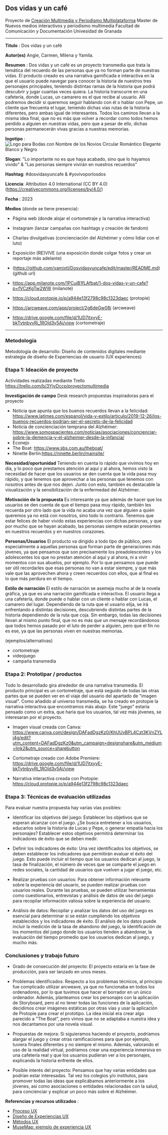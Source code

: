 ## Dos vidas y un café  

Proyecto de [Creación Multimedia y Periodismo Multiplataforma](https://github.com/mgea/PeriodismoMultimedia)
Master de Nuevos medios interactivos y periodismo multimedia
Facultad de Comunicación y Documentación
Univesidad de Granada  

----

**Titulo** : Dos vidas y un café

**Autor(es)** Angie, Carmen, Milena y Yamila.

**Resumen** : Dos vidas y un café es un proyecto transmedia que trata la temática del recuerdo de las personas que ya no forman parte de nuestras vidas.
El producto creado es una narrativa gamificada e interactiva en la que el usuario puede navegar para conocer la historia de nuestros tres personajes principales, teniendo distintas ramas de la historia que podrá descubrir y jugar cuantas veces quiera. La historia transcurre en una cafetería, donde Lucas, un camarero es el que recibe al usuario. Allí podremos decidir si queremos seguir hablando con él o hablar con Pepe, un cliente que frecuenta el lugar, teniendo dichas vías rutas de la historia diferentes, pero ambas igual de interesantes. Todos los caminos llevan a la misma idea final, que no es más que volver a recordar como todos hemos perdido a alguien en nuestras vidas, pero que a pesar de ello, dichas personas permanecerán vivas gracias a nuestras memorias.



**logotipo** :  ![Logo para Bodas con Nombre de los Novios Circular Romántico Elegante Blanco y Negro](https://user-images.githubusercontent.com/130590655/233229355-01720041-93b1-4030-88ee-e4578c03fa8d.png)



**Slogan**: "Lo importante no es que haya acabado, sino que lo hayamos vivido" & "Las personas siempre vivirán en nuestros recuerdos"

**Hashtag**: #dosvidasyuncafe & #yovivoporlosdos

**Licencia**: Attribution 4.0 International (CC BY 4.0) (https://creativecommons.org/licenses/by/4.0/)

**Fecha** : 2023

**Medios** (donde se tiene presencia): 

* Página web (donde alojar el cortometraje y la narrativa interactiva)
* Instagram (lanzar campañas con hashtags y creación de fandom)
* Charlas divulgativas (concienciación del Alzhéimer y cómo lidiar con el luto)
* Exposición (RE)VIVE (una exposición donde colgar fotos y crear un reportaje más adelante)

* (https://github.com/yamixtl/Dosvidasyuncafe/edit/master/README.md) (github url) 
* https://app.milanote.com/1PCuiB1fLAfbat/1-dos-vidas-y-un-cafe?p=fVCzKgTw2WW (milanote)
* https://cloud.protopie.io/p/a944e13f2798c98c1323daec (protopie)
* https://arcweave.com/app/project/2g6deGw08j (arcweave)
* https://drive.google.com/file/d/1UD7itxyyE-bkTvtnbyvRi_1ROId3y5Ai/view (cortometraje)



--- 

### Metodología

Metodología de desarrollo: Diseño de contenidos digitales mediante estrategia de diseño de Experiencias de usuario (UX experiences) 

### Etapa 1: Ideación de proyecto 

Actividades realizadas mediante Trello https://trello.com/b/3YjvDccp/proyectomultimedia

**Investigación de campo**   Desk research propuestas inspiradoras para el proyecto 

* Noticia que apunta que los buenos recuerdos llevan a la felicidad: https://www.latimes.com/espanol/vida-y-estilo/articulo/2019-12-26/los-buenos-recuerdos-podrian-ser-el-secreto-de-la-felicidad
* Noticia de concienciación temprana del Alzhéimer: https://www.somospacientes.com/noticias/asociaciones/concienciar-sobre-la-demencia-y-el-alzheimer-desde-la-infancia/
* Econejo
* The Boat: https://www.sbs.com.au/theboat/
* Ninette Berlin:https://ninette.berlin/mainsite/


**Necesidad/oportunidad** Teniendo en cuenta lo rápido que vivimos hoy en día, y lo poco que prestamos atención al aquí y al ahora, hemos visto la necesidad de hacer que los usuarios se den cuenta que la vida pasa muy rápido, y que tenemos que aprovechar a las personas que tenemos con nosotros antes de que nos dejen. Junto con esto, también es destacable la visualización y la sensibilización de la enfermedad del Alzhéimer.

**Motivación de la propuesta** Es interesante ya que además de hacer que los usuarios se den cuenta de que el tiempo pasa muy rápido, también les recuerda por otro lado que la vida no acaba una vez que alguien a quién queremos ya no está con nosotros, sino todo lo contrario. Tenemos que estar felices de haber vivido estas experiencias con dichas personas, y que por mucho que se hayan acabado, las personas siempre estarán presentes en nuestros recuerdos y en nuestros corazones.

**Personas/Usuarios** El producto va dirigido a todo tipo de público, pero especialmente a aquellas personas que forman parte de generaciones más jóvenes, ya que pensamos que son precisamente los preadolescentes y los adolescentes los que no prestan atención al aquí y al ahora, ni a vivir momentos con sus abuelos, por ejemplo. Por lo que pensamos que puede ser útil recordarles que esas personas no van a estar siempre, y que más vale que las aprovechen ahora y creen recuerdos con ellos, que al final es lo que más perdura en el tiempo.

**Estilo de narración** El estilo de narración se asemeja mucho al de la novela gráfica, ya que es una narración gamificada e interactiva. El usuario llega a una cafetería, donde puede o hablar con un cliente o hablar con Lucas, el camarero del lugar. Dependiendo de la ruta que el usuario elija, se irá enfrentando a distintas decisiones, descubriendo distintas partes de la historia dependiendo de la ruta que coja. Sin embargo, todas las decisiones llevan al mismo punto final, que no es más que un mensaje recordándonos que todos hemos pasado por el luto de perder a alguien, pero que el fin no es ese, ya que las personas viven en nuestras memorias.

(ejemplos/alternativas) 
* cortometraje
* videojuego 
* campaña transmedia



### Etapa 2: Prototipar / productos 

Todo lo desarrollado gira alrededor de una narrativa transmedia. El producto principal es un cortometraje, que está seguido de todas las otras partes que se pueden ver en el viaje del usuario del apartado de "imagen visual". Como añadido al universo transmedia, se ha creado en protopie la narrativa interactiva que encontramos más abajo. Este "juego" estaría pensado como un extra, que haría que los usuarios, tal vez más jóvenes, se interesaran por el proyecto. 

* Imagen visual creada con Canva: https://www.canva.com/design/DAFadDgzKz0/KhUUvBPL4Czt3KVnZYLj4g/edit?utm_content=DAFadDgzKz0&utm_campaign=designshare&utm_medium=link2&utm_source=sharebutton

* Cortometraje creado con Adobe Premiere: https://drive.google.com/file/d/1UD7itxyyE-bkTvtnbyvRi_1ROId3y5Ai/view

* Narrativa interactiva creada con Protopie: https://cloud.protopie.io/p/a944e13f2798c98c1323daec 

### Etapa 3: Técnicas de evaluación utilizadas

Para evaluar nuestra propuesta hay varias vías posibles:

* Identificar los objetivos del juego: Establecer los objetivos que se esperan alcanzar con el juego. ¿Se busca entretener a los usuarios, educarlos sobre la historia de Lucas y Pepe, o generar empatía hacia los personajes? Establecer estos objetivos permitirá determinar los indicadores de éxito que se deben medir.

* Definir los indicadores de éxito: Una vez identificados los objetivos, se deben establecer los indicadores que permitirán evaluar el éxito del juego. Esto puede incluir el tiempo que los usuarios dedican al juego, la tasa de finalización, el número de veces que se comparte el juego en redes sociales, la cantidad de usuarios que vuelven a jugar el juego, etc.

* Realizar pruebas con usuarios: Para obtener información relevante sobre la experiencia del usuario, se pueden realizar pruebas con usuarios reales. Durante las pruebas, se pueden utilizar herramientas como cuestionarios, entrevistas y análisis de datos de uso del juego para recopilar información valiosa sobre la experiencia del usuario.

* Análisis de datos: Recopilar y analizar los datos del uso del juego es esencial para determinar si se están cumpliendo los objetivos establecidos y los indicadores de éxito. El análisis de los datos puede incluir la medición de la tasa de abandono del juego, la identificación de los momentos del juego donde los usuarios tienden a abandonar, la evaluación del tiempo promedio que los usuarios dedican al juego, y mucho más.


### Conclusiones y trabajo futuro

* Grado de consecución del proyecto: El proyecto estaría en la fase de producción, para ser lanzado en unos meses.

* Problemas identificados: Respecto a los problemas técnicos, al principio fue complicado utilizar arcweave, ya que no funcionaba en todos los ordenadores, por lo que tuvimos que hacer el borrador en un único ordenador. Además, planteamos crear los personajes con la aplicación de Storyboard, pero al no tener todas las funciones de la aplicación, decidimos crear imágenes estáticas por otras vías y usar la aplicación de Protopie para crear el prototipo. La idea inicial era crear algo parecido a "The Boat", pero vimos que no se adaptaba a nuestra idea y nos decantamos por una novela visual.

* Propuestas de mejora: Si siguieramos haciendo el proyecto, podríamos alargar el juego y crear otras ramificaciones para que por ejemplo, tuviera finales diferentes y no siempre el mismo. Además, valorando el uso de la realidad virtual, podríamos crear una experiencia inmersiva en una cafetería real y que los usuarios pudieran ver a los personajes, explicando la historia enfrente de ellos.
* Posible interés del proyecto: Pensamos que hay varias entidades que podrían estar interesadas. Tal vez los colegios y/o institutos, para promover todas las ideas que explicábamos anteriormente a los jóvenes, así como asociaciones o entidades relacionadas con la salud, para concienciar y explicar un poco más sobre el Alzhéimer. 


**Referencias y recursos utilizados** :

* [Proceso UX](https://uxmastery.com/resources/process/)
* [Diseño de Experiencias UX](http://www.nosolousabilidad.com/articulos/uxd.htm) 
* [Métodos UX](https://mgea.github.io/UX-DIU-Checklist/index.html) 
* [MuseMap: ejemplo de experiencia UX](https://blog.prototypr.io/musemap-street-art-app-ux-case-study-9bec6a99823b) 


